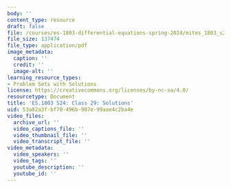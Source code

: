 ```yaml
---
body: ''
content_type: resource
draft: false
file: /courses/es-1803-differential-equations-spring-2024/mites_1803_s24_day29-problems-qa.pdf
file_size: 137474
file_type: application/pdf
image_metadata:
  caption: ''
  credit: ''
  image-alt: ''
learning_resource_types:
- Problem Sets with Solutions
license: https://creativecommons.org/licenses/by-nc-sa/4.0/
resourcetype: Document
title: 'ES.1803 S24: Class 29: Solutions'
uid: 53a82a3f-bf70-496b-907e-99aae4c2ba4e
video_files:
  archive_url: ''
  video_captions_file: ''
  video_thumbnail_file: ''
  video_transcript_file: ''
video_metadata:
  video_speakers: ''
  video_tags: ''
  youtube_description: ''
  youtube_id: ''
---
```

